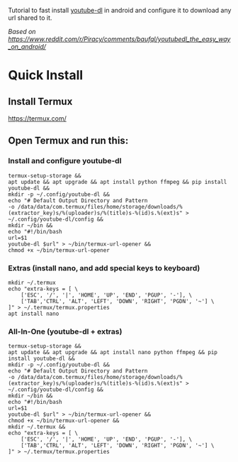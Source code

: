 [//]: # "Ctrl+K,V o Ctrl+Shift+V - Para ver vista previa en VSCode"

Tutorial to fast install [youtube-dl](https://github.com/ytdl-org/youtube-dl/) in android and configure it to download any url shared to it.

*Based on https://www.reddit.com/r/Piracy/comments/baufql/youtubedl_the_easy_way_on_android/*

# Quick Install

## Install Termux
https://termux.com/

## Open Termux and run this:

### Install and configure youtube-dl

    termux-setup-storage &&
    apt update && apt upgrade && apt install python ffmpeg && pip install youtube-dl &&
    mkdir -p ~/.config/youtube-dl &&
    echo "# Default Output Directory and Pattern
    -o /data/data/com.termux/files/home/storage/downloads/%(extractor_key)s/%(uploader)s/%(title)s-%(id)s.%(ext)s" > ~/.config/youtube-dl/config &&
    mkdir ~/bin &&
    echo "#!/bin/bash
    url=$1
    youtube-dl $url" > ~/bin/termux-url-opener &&
    chmod +x ~/bin/termux-url-opener

### Extras (install nano, and add special keys to keyboard)
    mkdir ~/.termux
    echo "extra-keys = [ \
        ['ESC', '/', '|', 'HOME', 'UP', 'END', 'PGUP', '-'], \
        ['TAB','CTRL', 'ALT', 'LEFT', 'DOWN', 'RIGHT', 'PGDN', '~'] \
    ]" > ~/.termux/termux.properties
    apt install nano

### All-In-One (youtube-dl + extras)
    termux-setup-storage &&
    apt update && apt upgrade && apt install nano python ffmpeg && pip install youtube-dl &&
    mkdir -p ~/.config/youtube-dl &&
    echo "# Default Output Directory and Pattern
    -o /data/data/com.termux/files/home/storage/downloads/%(extractor_key)s/%(uploader)s/%(title)s-%(id)s.%(ext)s" > ~/.config/youtube-dl/config &&
    mkdir ~/bin &&
    echo "#!/bin/bash
    url=$1
    youtube-dl $url" > ~/bin/termux-url-opener &&
    chmod +x ~/bin/termux-url-opener &&
    mkdir ~/.termux &&
    echo "extra-keys = [ \
        ['ESC', '/', '|', 'HOME', 'UP', 'END', 'PGUP', '-'], \
        ['TAB','CTRL', 'ALT', 'LEFT', 'DOWN', 'RIGHT', 'PGDN', '~'] \
    ]" > ~/.termux/termux.properties